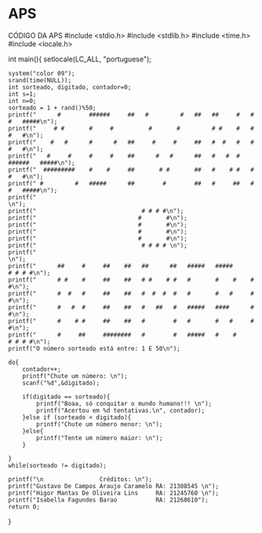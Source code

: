 # APS
CÓDIGO DA APS
#include <stdio.h>
#include <stdlib.h>
#include <time.h>
#include <locale.h>

int main(){
    setlocale(LC_ALL, "portuguese");

    system("color 09");
	srand(time(NULL));
	int sorteado, digitado, contador=0;
	int s=1;
	int n=0;
	sorteado = 1 + rand()%50;
	printf("      #        ######     ##   #         #   ##   ##     #   #    #   #####\n");
    printf("     # #       #     #          #       #         # #    #   #    #   #\n");
    printf("    #   #      #      #   ##     #     #     ##   #  #   #   #    #   #\n");
    printf("   #     #     #     #    ##      #   #      ##   #   #  #   ######   #####\n");
    printf("  #########    #    #     ##       # #       ##   #    # #   #    #   #\n");
    printf(" #         #   #####      ##        #        ##   #     ##   #    #   #####\n");
    printf("                                                                           \n");
    printf("                              # # # #\n");
    printf("                             #       #\n");
    printf("                             #       #\n");
    printf("                             #       #\n");
    printf("                             #       #\n");
    printf("                              # # # # \n");
    printf("                                                                           \n");
    printf("      ##     #     ##    ##   ##      ##   #####   #####      # # # #\n");
    printf("      # #    #     ##    ##   # #    # #   #       #    #    #       #\n");
    printf("      #  #   #     ##    ##   #  #  #  #   #       #   #     #       #\n");
    printf("      #   #  #     ##    ##   #   ##   #   #####   ####      #       #\n");
    printf("      #    # #     ##    ##   #        #   #       #   #     #       #\n");
    printf("      #     ##     ########   #        #   #####   #    #     # # # #\n");
	printf("O número sorteado está entre: 1 E 50\n");

	do{
		contador++;
		printf("Chute um número: \n");
		scanf("%d",&digitado);

		if(digitado == sorteado){
			printf("Boaa, só conquitar o mundo humano!!! \n");
			printf("Acertou em %d tentativas.\n", contador);
		}else if (sorteado < digitado){
			printf("Chute um número menor: \n");
		}else{
			printf("Tente um número maior: \n");
		}

	}
	while(sorteado != digitado);

	printf("\n                Créditos: \n");
    printf("Gustavo De Campos Araujo Caramelo RA: 21308545 \n");
    printf("Higor Mantas De Oliveira Lins     RA: 21245760 \n");
    printf("Isabella Fagundes Barao           RA: 21268610");
	return 0;
}
